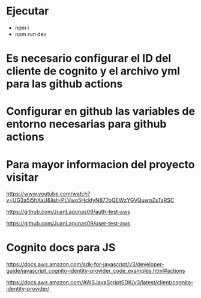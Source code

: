 # Ejecutar
- npm i 
- npm run dev

# Es necesario configurar el ID del cliente de cognito y el archivo yml para las github actions
# Configurar en github las variables de entorno necesarias para github actions

# Para mayor informacion del proyecto visitar
https://www.youtube.com/watch?v=UG3a5i5hXaU&list=PLVwo5HckIyN877oQEWzYGVQuwgZsTaRSC

https://github.com/JuanLagunas09/auth-test-aws 

https://github.com/JuanLagunas09/user-test-aws

# Cognito docs para JS
https://docs.aws.amazon.com/sdk-for-javascript/v3/developer-guide/javascript_cognito-identity-provider_code_examples.html#actions

https://docs.aws.amazon.com/AWSJavaScriptSDK/v3/latest/client/cognito-identity-provider/